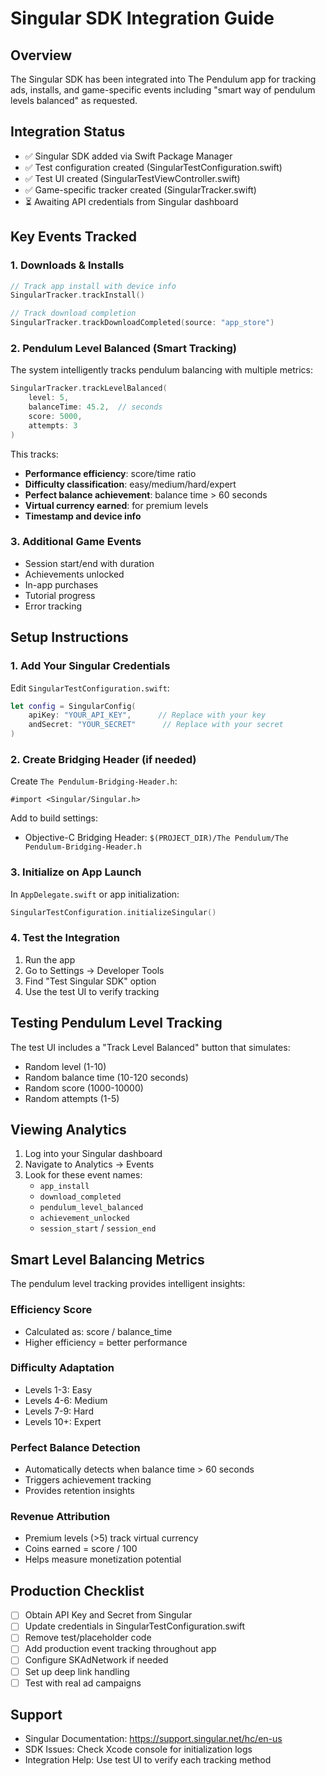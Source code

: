 # Singular SDK Integration Guide

## Overview
The Singular SDK has been integrated into The Pendulum app for tracking ads, installs, and game-specific events including "smart way of pendulum levels balanced" as requested.

## Integration Status
- ✅ Singular SDK added via Swift Package Manager
- ✅ Test configuration created (SingularTestConfiguration.swift)
- ✅ Test UI created (SingularTestViewController.swift)
- ✅ Game-specific tracker created (SingularTracker.swift)
- ⏳ Awaiting API credentials from Singular dashboard

## Key Events Tracked

### 1. Downloads & Installs
```swift
// Track app install with device info
SingularTracker.trackInstall()

// Track download completion
SingularTracker.trackDownloadCompleted(source: "app_store")
```

### 2. Pendulum Level Balanced (Smart Tracking)
The system intelligently tracks pendulum balancing with multiple metrics:
```swift
SingularTracker.trackLevelBalanced(
    level: 5,
    balanceTime: 45.2,  // seconds
    score: 5000,
    attempts: 3
)
```

This tracks:
- **Performance efficiency**: score/time ratio
- **Difficulty classification**: easy/medium/hard/expert
- **Perfect balance achievement**: balance time > 60 seconds
- **Virtual currency earned**: for premium levels
- **Timestamp and device info**

### 3. Additional Game Events
- Session start/end with duration
- Achievements unlocked
- In-app purchases
- Tutorial progress
- Error tracking

## Setup Instructions

### 1. Add Your Singular Credentials
Edit `SingularTestConfiguration.swift`:
```swift
let config = SingularConfig(
    apiKey: "YOUR_API_KEY",      // Replace with your key
    andSecret: "YOUR_SECRET"      // Replace with your secret
)
```

### 2. Create Bridging Header (if needed)
Create `The Pendulum-Bridging-Header.h`:
```objc
#import <Singular/Singular.h>
```

Add to build settings:
- Objective-C Bridging Header: `$(PROJECT_DIR)/The Pendulum/The Pendulum-Bridging-Header.h`

### 3. Initialize on App Launch
In `AppDelegate.swift` or app initialization:
```swift
SingularTestConfiguration.initializeSingular()
```

### 4. Test the Integration
1. Run the app
2. Go to Settings → Developer Tools
3. Find "Test Singular SDK" option
4. Use the test UI to verify tracking

## Testing Pendulum Level Tracking
The test UI includes a "Track Level Balanced" button that simulates:
- Random level (1-10)
- Random balance time (10-120 seconds)
- Random score (1000-10000)
- Random attempts (1-5)

## Viewing Analytics
1. Log into your Singular dashboard
2. Navigate to Analytics → Events
3. Look for these event names:
   - `app_install`
   - `download_completed`
   - `pendulum_level_balanced`
   - `achievement_unlocked`
   - `session_start` / `session_end`

## Smart Level Balancing Metrics
The pendulum level tracking provides intelligent insights:

### Efficiency Score
- Calculated as: score / balance_time
- Higher efficiency = better performance

### Difficulty Adaptation
- Levels 1-3: Easy
- Levels 4-6: Medium  
- Levels 7-9: Hard
- Levels 10+: Expert

### Perfect Balance Detection
- Automatically detects when balance time > 60 seconds
- Triggers achievement tracking
- Provides retention insights

### Revenue Attribution
- Premium levels (>5) track virtual currency
- Coins earned = score / 100
- Helps measure monetization potential

## Production Checklist
- [ ] Obtain API Key and Secret from Singular
- [ ] Update credentials in SingularTestConfiguration.swift
- [ ] Remove test/placeholder code
- [ ] Add production event tracking throughout app
- [ ] Configure SKAdNetwork if needed
- [ ] Set up deep link handling
- [ ] Test with real ad campaigns

## Support
- Singular Documentation: https://support.singular.net/hc/en-us
- SDK Issues: Check Xcode console for initialization logs
- Integration Help: Use test UI to verify each tracking method